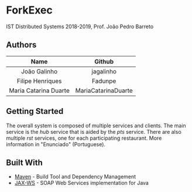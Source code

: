 # ForkExec

IST Distributed Systems 2018-2019, Prof. João Pedro Barreto

## Authors

| Name                  | Github
| :-------:             | :------:
| João Galinho          | jagalinho
| Filipe Henriques      | Fadunpe
| Maria Catarina Duarte | MariaCatarinaDuarte

## Getting Started

The overall system is composed of multiple services and clients.
The main service is the _hub_ service that is aided by the _pts_ service. 
There are also multiple _rst_ services, one for each participating restaurant.
More information in "Enunciado" (Portuguese).

## Built With

* [Maven](https://maven.apache.org/) - Build Tool and Dependency Management
* [JAX-WS](https://javaee.github.io/metro-jax-ws/) - SOAP Web Services implementation for Java
